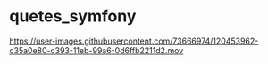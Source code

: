 # quetes_symfony
https://user-images.githubusercontent.com/73666974/120453962-c35a0e80-c393-11eb-99a6-0d6ffb2211d2.mov


